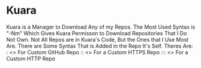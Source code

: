 # Kuara
Kuara is a Manager to Download Any of my Repos.
The Most Used Syntax is "-Nm" Which Gives Kuara Permisson to Download Repositories That I Do Not Own.
Not All Repos are in Kuara's Code, But the Ones that I Use Most Are.
There are Some Syntax That is Added in the Repo It's Self.
Theres Are:
   : <> For Custom GitHub Repo
   :: <> For a Custom HTTPS Repo
   ::: <> For a Custom HTTP Repo

